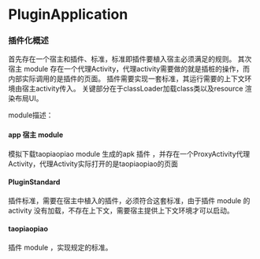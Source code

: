 # PluginApplication
### 插件化概述
首先存在一个宿主和插件、标准，标准即插件要植入宿主必须满足的规则。
其次宿主 module 存在一个代理Activity，代理activity需要做的就是插桩的操作，而内部实际调用的是插件的页面。
插件需要实现一套标准，其运行需要的上下文环境由宿主activity传入。
关键部分在于classLoader加载class类以及resource 渲染布局UI。

module描述：
#### app 宿主 module 
模拟下载taopiaopiao module 生成的apk 插件 ，并存在一个ProxyActivity代理Activity，代理Activity实际打开的是taopiaopiao的页面
#### PluginStandard
插件标准，需要在宿主中植入的插件，必须符合这套标准，由于插件 module 的activity 没有加载，不存在上下文，需要宿主提供上下文环境才可以启动。
#### taopiaopiao 
插件 module ，实现规定的标准。

